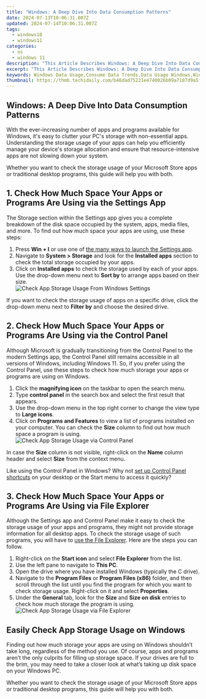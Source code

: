 ```yaml
---
title: "Windows: A Deep Dive Into Data Consumption Patterns"
date: 2024-07-13T10:06:31.007Z
updated: 2024-07-14T10:06:31.007Z
tags:
  - windows10
  - windows11
categories:
  - os
  - windows 11
description: "This Article Describes Windows: A Deep Dive Into Data Consumption Patterns"
excerpt: "This Article Describes Windows: A Deep Dive Into Data Consumption Patterns"
keywords: Windows Data Usage,Consume Data Trends,Data Usage Windows,Windows Data Analysis,Data Patterns in Windows,Deep Data Insights Windows,Windows Data Tracking
thumbnail: https://thmb.techidaily.com/b46dad75221e4740026b09a7187d9a5f274b77721a6e7c2a0a28f40e4058b1a9.jpg
---
```


## Windows: A Deep Dive Into Data Consumption Patterns

 With the ever-increasing number of apps and programs available for Windows, it's easy to clutter your PC's storage with non-essential apps. Understanding the storage usage of your apps can help you efficiently manage your device's storage allocation and ensure that resource-intensive apps are not slowing down your system.

 Whether you want to check the storage usage of your Microsoft Store apps or traditional desktop programs, this guide will help you with both.

## 1\. Check How Much Space Your Apps or Programs Are Using via the Settings App

 The Storage section within the Settings app gives you a complete breakdown of the disk space occupied by the system, apps, media files, and more. To find out how much space your apps are using, use these steps:

1. Press **Win + I** or use one of [the many ways to launch the Settings app](https://www.makeuseof.com/windows-ways-to-open-system-settings/).
2. Navigate to **System > Storage** and look for the **Installed apps** section to check the total storage occupied by your apps.
3. Click on **Installed apps** to check the storage used by each of your apps. Use the drop-down menu next to **Sort by** to arrange apps based on their size.  
![Check App Storage Usage From Windows Settings](https://static1.makeuseofimages.com/wordpress/wp-content/uploads/2023/05/check-app-storage-usage-from-windows-settings.jpg)

 If you want to check the storage usage of apps on a specific drive, click the drop-down menu next to **Filter by** and choose the desired drive.

## 2\. Check How Much Space Your Apps or Programs Are Using via the Control Panel

 Although Microsoft is gradually transitioning from the Control Panel to the modern Settings app, the Control Panel still remains accessible in all versions of Windows, including Windows 11\. So, if you prefer using the Control Panel, use these steps to check how much storage your apps or programs are using on Windows.

1. Click the **magnifying icon** on the taskbar to open the search menu.
2. Type **control panel** in the search box and select the first result that appears.
3. Use the drop-down menu in the top right corner to change the view type to **Large icons**.
4. Click on **Programs and Features** to view a list of programs installed on your computer. You can check the **Size** column to find out how much space a program is using.  
![Check App Storage Usage via Control Panel](https://static1.makeuseofimages.com/wordpress/wp-content/uploads/2023/05/check-app-storage-usage-via-control-panel.jpg)

 In case the **Size** column is not visible, right-click on the **Name** column header and select **Size** from the context menu.

 Like using the Control Panel in Windows? Why not [set up Control Panel shortcuts](https://www.makeuseof.com/windows-11-set-up-control-panel-shortcuts/) on your desktop or the Start menu to access it quickly?

## 3\. Check How Much Space Your Apps or Programs Are Using via File Explorer

 Although the Settings app and Control Panel make it easy to check the storage usage of your apps and programs, they might not provide storage information for all desktop apps. To check the storage usage of such programs, you will have to [use the File Explorer](https://www.makeuseof.com/windows-11-file-explorer-tips/). Here are the steps you can follow.

1. Right-click on the **Start icon** and select **File Explorer** from the list.
2. Use the left pane to navigate to **This PC**.
3. Open the drive where you have installed Windows (typically the C drive).
4. Navigate to the **Program Files** or **Program Files (x86)** folder, and then scroll through the list until you find the program for which you want to check storage usage. Right-click on it and select **Properties**.
5. Under the **General** tab, look for the **Size** and **Size on disk** entries to check how much storage the program is using.  
![Check App Storage Usage via File Explorer](https://static1.makeuseofimages.com/wordpress/wp-content/uploads/2023/05/check-app-storage-usage-via-file-explorer.jpg)

## Easily Check App Storage Usage on Windows

 Finding out how much storage your apps are using on Windows shouldn’t take long, regardless of the method you use. Of course, apps and programs aren’t the only culprits for filling up storage space. If your drives are full to the brim, you may need to take a closer look at what’s taking up disk space on your Windows PC.

 Whether you want to check the storage usage of your Microsoft Store apps or traditional desktop programs, this guide will help you with both.



<ins class="adsbygoogle"
      style="display:block"
      data-ad-client="ca-pub-7571918770474297"
      data-ad-slot="8358498916"
      data-ad-format="auto"
      data-full-width-responsive="true"></ins>

